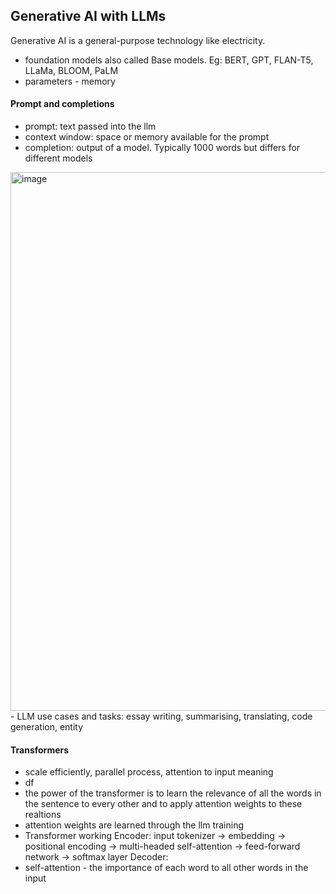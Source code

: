 ## Generative AI with LLMs

Generative AI is a general-purpose technology like electricity.

- foundation models also called Base models. Eg: BERT, GPT, FLAN-T5, LLaMa, BLOOM, PaLM
- parameters - memory
#### Prompt and completions
- prompt: text passed into the llm
- context window: space or memory available for the prompt
- completion: output of a model. Typically 1000 words but differs for different models
<img width="862" alt="image" src="https://github.com/sathyanaravind/Generative-AI-with-Large-Language-Models/assets/77285092/7d6157a9-2894-44ba-a26c-beb964526249">  
- LLM use cases and tasks: essay writing, summarising, translating, code generation, entity


#### Transformers
- scale efficiently, parallel process, attention to input meaning
- df
-   the power of the transformer is to learn the relevance of all the words in the sentence to every other and to apply attention weights to these realtions
-   attention weights are learned through the llm training
-   Transformer working
Encoder: input tokenizer -> embedding -> positional encoding -> multi-headed self-attention -> feed-forward network -> softmax layer
Decoder: 
- self-attention - the importance of each word to all other words in the input

